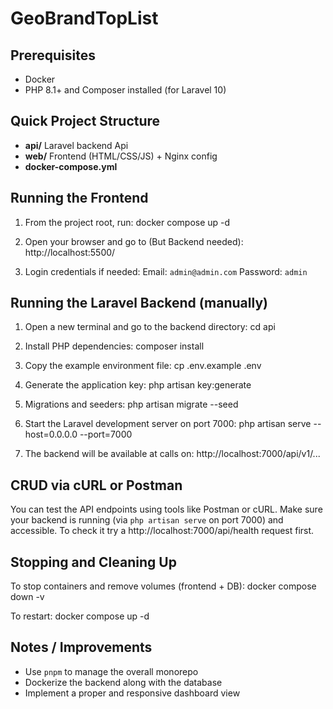 # GeoBrandTopList

## Prerequisites

- Docker
- PHP 8.1+ and Composer installed (for Laravel 10)

## Quick Project Structure

- **api/**            Laravel backend Api
- **web/**            Frontend (HTML/CSS/JS) + Nginx config
- **docker-compose.yml**

## Running the Frontend

1. From the project root, run:
   docker compose up -d

2. Open your browser and go to (But Backend needed):
   http://localhost:5500/

3. Login credentials if needed:
   Email: `admin@admin.com`
   Password: `admin`

## Running the Laravel Backend (manually)

1. Open a new terminal and go to the backend directory:
   cd api

2. Install PHP dependencies:
   composer install

3. Copy the example environment file:
   cp .env.example .env

4. Generate the application key:
   php artisan key:generate

5. Migrations and seeders:
   php artisan migrate --seed

5. Start the Laravel development server on port 7000:
   php artisan serve --host=0.0.0.0 --port=7000

7. The backend will be available at calls on:
   http://localhost:7000/api/v1/...

## CRUD via cURL or Postman

You can test the API endpoints using tools like Postman or cURL. Make sure your backend is running (via `php artisan serve` on port 7000) and accessible. To check it try a http://localhost:7000/api/health request first.

## Stopping and Cleaning Up

To stop containers and remove volumes (frontend + DB):
  docker compose down -v

To restart:
  docker compose up -d

## Notes / Improvements

- Use `pnpm` to manage the overall monorepo
- Dockerize the backend along with the database
- Implement a proper and responsive dashboard view

